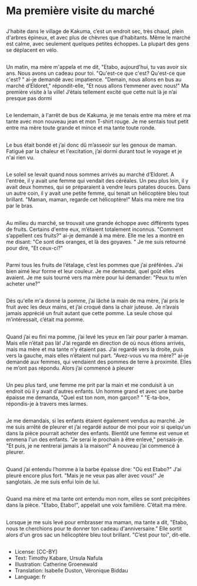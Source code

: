 # Ma première visite du marché

##
J’habite dans le village de Kakuma,
c’est un endroit sec, très chaud,
plein d'arbres épineux, et avec plus
de chèvres que d'habitants.
Même le marché est calme, avec
seulement quelques petites
échoppes. La plupart des gens se
déplacent en vélo.

##
Un matin, ma mère m'appela et me dit, "Etabo,
aujourd'hui, tu vas avoir six ans. Nous avons un
cadeau pour toi.
"Qu'est-ce que c'est? Qu'est-ce que c'est? " ai-je
demandé avec impatience.
"Demain, nous allons en bus au marché d’Eldoret,"
répondit-elle, "Et nous allons t’emmener avec nous!"
Ma première visite à la ville! J‘étais tellement excité
que cette nuit là je n’ai presque pas dormi

##
Le lendemain, à l'arrêt de bus de
Kakuma, je me tenais entre ma
mère et ma tante avec mon
nouveau jean et mon T-shirt rouge.
Je me sentais tout petit entre ma
mère toute grande et mince et ma
tante toute ronde.

##
Le bus était bondé et j’ai donc dû
m’asseoir sur les genoux de
maman.
Fatigué par la chaleur et
l'excitation, j’ai dormi durant tout le
voyage et je n'ai rien vu.

##
Le soleil se levait quand nous sommes arrivés au
marché d’Eldoret.
A l'entrée, il y avait une femme qui vendait des
céréales. Un peu plus loin, il y avait deux hommes,
qui se préparaient à vendre leurs patates douces.
Dans un autre coin, il y avait une petite femme, qui
tenait un hélicoptère bleu tout brillant.
"Maman, maman, regarde cet hélicoptère!" Mais ma
mère me tira par le bras.

##
Au milieu du marché, se trouvait une grande
échoppe avec différents types de fruits.
Certains d'entre eux, m’étaient totalement inconnus.
"Comment s’appellent ces fruits?" ai-je demandé à
ma mère.
Elle me les a montré en me disant: "Ce sont des
oranges, et là des goyaves. "
Je me suis retourné pour dire, "Et ceux-ci?"

##
Parmi tous les fruits de l’étalage,
c’est les pommes que j’ai préférées.
J’ai bien aimé leur forme et leur
couleur. Je me demandai, quel goût
elles avaient.
Je me suis tourné vers ma mère
pour lui demander: "Peux tu m’en
acheter une?"

##
Dès qu'elle m'a donné la pomme,
j’ai lâché la main de ma mère, j’ai
pris le fruit avec les deux mains, et
j’ai croqué dans la chair juteuse.
Je n’avais jamais apprécié un fruit
autant que cette pomme. La seule
chose qui m’intéressait, c’était ma
pomme.

##
Quand j’ai eu fini ma pomme, j’ai levé les yeux en
l’air pour parler à maman.
Mais elle n’était pas là! J’ai regardé en direction de
où nous étions arrivés, mais ma mère et ma tante
n’y étaient pas. J’ai regardé vers la droite, puis vers
la gauche, mais elles n’étaient nul part.
"Avez-vous vu ma mère?" ai-je demandé aux
femmes, qui vendaient des pommes de terre à
proximité. Elles ne m’ont pas répondu. Alors j’ai
commencé à pleurer

##
Un peu plus tard, une femme me
prit par la main et me conduisit à
un endroit où il y avait d'autres
enfants.
Un homme grand et avec une barbe
épaisse me demanda, "Quel est ton
nom, mon garçon? "
"E-ta-bo», répondis-je à travers mes
larmes.

##
Je me demandais, si les enfants
étaient également vendus au
marché.
Je me suis arrêté de pleurer et j’ai
regardé autour de moi pour voir si
quelqu'un dans la pièce pourrait
acheter des enfants. Bientôt une
femme est venue et emmena l'un
des enfants.
"Je serai le prochain à être enlevé,"
pensais-je. "Et puis, je ne rentrerai
jamais à la maison!" A nouveau j’ai
commencé à pleurer.

##
Quand j’ai entendu l’homme à la
barbe épaisse dire: "Où est Etabo?"
J’ai pleuré encore plus fort.
"Mais je ne veux pas aller avec
vous!" Je sanglotais.
Je me suis enfui loin de lui.

##
Quand ma mère et ma tante ont
entendu mon nom, elles se sont
précipitées dans la pièce.
"Etabo, Etabo!", appelait une voix
familière. C’était ma mère.

##
Lorsque je me suis levé pour
embrasser ma maman, ma tante a
dit, "Etabo, nous te cherchions pour
te donner ton cadeau
d'anniversaire."
Elle sortit alors d'un gros sac un
hélicoptère bleu tout brillant.
"C’est pour toi", dit-elle.

##
* License: [CC-BY]
* Text: Timothy Kabare, Ursula Nafula
* Illustration: Catherine Groenewald
* Translation: Isabelle Duston, Véronique Biddau
* Language: fr
